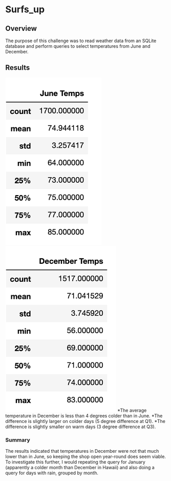 # Surfs_up

## Overview

The purpose of this challenge was to read weather data from an SQLite database and perform queries to select temperatures from June and December.

## Results

![June temperature summary](Resources/june.png)![December temperature summary](Resources/december.png)
*The average temperature in December is less than 4 degrees colder than in June.
*The difference is slightly larger on colder days (5 degree difference at Q1).
*The difference is slightly smaller on warm days (3 degree difference at Q3).

### Summary

The results indicated that temperatures in December were not that much lower than in June, so keeping the shop open year-round does seem viable. To investigate this further, I would repeating the query for January (apparently a colder month than December in Hawaii) and also doing a query for days with rain, grouped by month.

